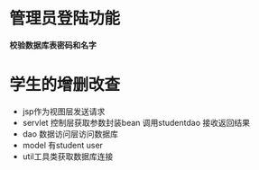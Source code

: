
# 管理员登陆功能</br>
**校验数据库表密码和名字**
# 学生的增删改查
- jsp作为视图层发送请求
- servlet 控制层获取参数封装bean 调用studentdao 接收返回结果
- dao 数据访问层访问数据库
- model 有student user
- util工具类获取数据库连接
